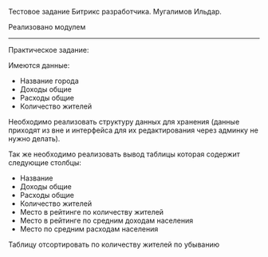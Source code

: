 Тестовое задание Битрикс разработчика.
Мугалимов Ильдар.

Реализовано модулем

----

Практическое задание:

Имеются данные:
- Название города
- Доходы общие
- Расходы общие
- Количество жителей

Необходимо реализовать структуру данных для хранения (данные приходят из вне и интерфейса для
их редактирования через админку не нужно делать).

Так же необходимо реализовать вывод таблицы которая содержит следующие столбцы:
- Название
- Доходы общие
- Расходы общие
- Количество жителей
- Место в рейтинге по количеству жителей
- Место в рейтинге по средним доходам населения
- Место по средним расходам населения

Таблицу отсортировать по количеству жителей по убыванию
